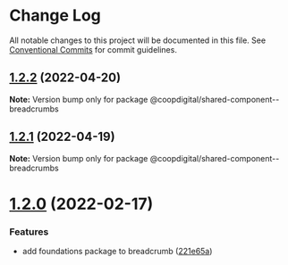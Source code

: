 # Change Log

All notable changes to this project will be documented in this file.
See [Conventional Commits](https://conventionalcommits.org) for commit guidelines.

## [1.2.2](https://github.com/coopdigital/coop-frontend/compare/@coopdigital/shared-component--breadcrumbs@1.2.1...@coopdigital/shared-component--breadcrumbs@1.2.2) (2022-04-20)

**Note:** Version bump only for package @coopdigital/shared-component--breadcrumbs





## [1.2.1](https://github.com/coopdigital/coop-frontend/compare/@coopdigital/shared-component--breadcrumbs@1.2.0...@coopdigital/shared-component--breadcrumbs@1.2.1) (2022-04-19)

**Note:** Version bump only for package @coopdigital/shared-component--breadcrumbs





# [1.2.0](https://github.com/coopdigital/coop-frontend/compare/@coopdigital/shared-component--breadcrumbs@1.1.6...@coopdigital/shared-component--breadcrumbs@1.2.0) (2022-02-17)


### Features

* add foundations package to breadcrumb ([221e65a](https://github.com/coopdigital/coop-frontend/commit/221e65a6f4e6c7e35732e1e1c465fddb7cf6516a))
